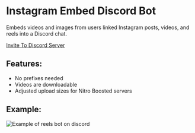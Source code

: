 # Instagram Embed Discord Bot
Embeds videos and images from users linked Instagram posts, videos, and reels into a Discord chat.

[Invite To Discord Server](https://link.mcshane.systems/reelsbotinvite)

## Features:
- No prefixes needed
- Videos are downloadable
- Adjusted upload sizes for Nitro Boosted servers

## Example: 
![Example of reels bot on discord](https://github.com/bman46/Instagram-Reels-Bot/raw/master/Example.png)
